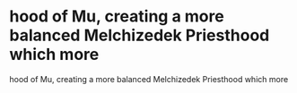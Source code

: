 # hood of Mu, creating a more balanced Melchizedek Priesthood which more

hood of Mu, creating a more balanced Melchizedek Priesthood which more